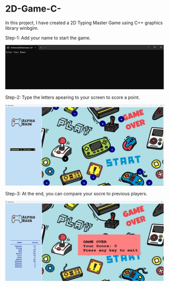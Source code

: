 # 2D-Game-C-
In this project, I have created a 2D Typing Master Game using C++ graphics library winbgim.

Step-1:
Add your name to start the game.

![My Image](results/1.png)


Step-2:
Type the letters apearing to your screen to score a point.

![My Image](results/2.png)


Step-3:
At the end, you can compare your socre to previous players.

![My Image](results/3.png)
